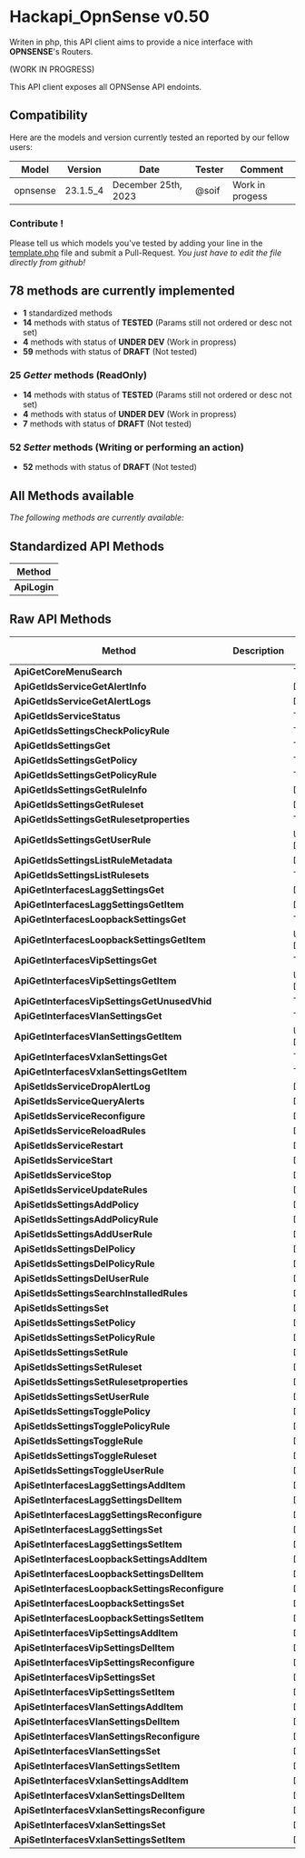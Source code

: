 # Hackapi_OpnSense v0.50

Writen in php, this API client aims to provide a nice interface with **OPNSENSE**'s Routers.


(WORK IN PROGRESS)

This API client exposes all OPNSense API endoints.



## Compatibility

Here are the models and version currently tested an reported by our fellow users:

| Model | Version | Date | Tester | Comment |
| ----- | ------- | ---- | ------ | ------- |
| opnsense | 23.1.5_4 | December 25th, 2023 | @soif | Work in progess |


### Contribute !

Please tell us which models you've tested by adding your line in the [template.php](template.php) file and submit a Pull-Request.
*You just have to edit the file directly from github!*


## 78 methods are currently implemented

- **1** standardized methods
- **14** methods with status of **TESTED** (Params still not ordered or desc not set)
- **4** methods with status of **UNDER DEV** (Work in propress)
- **59** methods with status of **DRAFT** (Not tested)



### 25 *Getter* methods (ReadOnly)

- **14** methods with status of **TESTED** (Params still not ordered or desc not set)
- **4** methods with status of **UNDER DEV** (Work in propress)
- **7** methods with status of **DRAFT** (Not tested)


### 52 *Setter* methods (Writing or performing an action)

- **52** methods with status of **DRAFT** (Not tested)



## All Methods available

*The following methods are currently available:*

## Standardized API Methods

| Method |
| ------ |
| **ApiLogin** |

## Raw API Methods

| Method | Description | Dev. State |
| ------ | ----------- | ----------------- |
| **ApiGetCoreMenuSearch** |  | TESTED |
| **ApiGetIdsServiceGetAlertInfo** |  | DRAFT |
| **ApiGetIdsServiceGetAlertLogs** |  | DRAFT |
| **ApiGetIdsServiceStatus** |  | TESTED |
| **ApiGetIdsSettingsCheckPolicyRule** |  | TESTED |
| **ApiGetIdsSettingsGet** |  | TESTED |
| **ApiGetIdsSettingsGetPolicy** |  | TESTED |
| **ApiGetIdsSettingsGetPolicyRule** |  | TESTED |
| **ApiGetIdsSettingsGetRuleInfo** |  | DRAFT |
| **ApiGetIdsSettingsGetRuleset** |  | DRAFT |
| **ApiGetIdsSettingsGetRulesetproperties** |  | TESTED |
| **ApiGetIdsSettingsGetUserRule** |  | UNDER DEV |
| **ApiGetIdsSettingsListRuleMetadata** |  | DRAFT |
| **ApiGetIdsSettingsListRulesets** |  | TESTED |
| **ApiGetInterfacesLaggSettingsGet** |  | DRAFT |
| **ApiGetInterfacesLaggSettingsGetItem** |  | DRAFT |
| **ApiGetInterfacesLoopbackSettingsGet** |  | TESTED |
| **ApiGetInterfacesLoopbackSettingsGetItem** |  | UNDER DEV |
| **ApiGetInterfacesVipSettingsGet** |  | TESTED |
| **ApiGetInterfacesVipSettingsGetItem** |  | UNDER DEV |
| **ApiGetInterfacesVipSettingsGetUnusedVhid** |  | TESTED |
| **ApiGetInterfacesVlanSettingsGet** |  | TESTED |
| **ApiGetInterfacesVlanSettingsGetItem** |  | UNDER DEV |
| **ApiGetInterfacesVxlanSettingsGet** |  | TESTED |
| **ApiGetInterfacesVxlanSettingsGetItem** |  | TESTED |
| **ApiSetIdsServiceDropAlertLog** |  | DRAFT |
| **ApiSetIdsServiceQueryAlerts** |  | DRAFT |
| **ApiSetIdsServiceReconfigure** |  | DRAFT |
| **ApiSetIdsServiceReloadRules** |  | DRAFT |
| **ApiSetIdsServiceRestart** |  | DRAFT |
| **ApiSetIdsServiceStart** |  | DRAFT |
| **ApiSetIdsServiceStop** |  | DRAFT |
| **ApiSetIdsServiceUpdateRules** |  | DRAFT |
| **ApiSetIdsSettingsAddPolicy** |  | DRAFT |
| **ApiSetIdsSettingsAddPolicyRule** |  | DRAFT |
| **ApiSetIdsSettingsAddUserRule** |  | DRAFT |
| **ApiSetIdsSettingsDelPolicy** |  | DRAFT |
| **ApiSetIdsSettingsDelPolicyRule** |  | DRAFT |
| **ApiSetIdsSettingsDelUserRule** |  | DRAFT |
| **ApiSetIdsSettingsSearchInstalledRules** |  | DRAFT |
| **ApiSetIdsSettingsSet** |  | DRAFT |
| **ApiSetIdsSettingsSetPolicy** |  | DRAFT |
| **ApiSetIdsSettingsSetPolicyRule** |  | DRAFT |
| **ApiSetIdsSettingsSetRule** |  | DRAFT |
| **ApiSetIdsSettingsSetRuleset** |  | DRAFT |
| **ApiSetIdsSettingsSetRulesetproperties** |  | DRAFT |
| **ApiSetIdsSettingsSetUserRule** |  | DRAFT |
| **ApiSetIdsSettingsTogglePolicy** |  | DRAFT |
| **ApiSetIdsSettingsTogglePolicyRule** |  | DRAFT |
| **ApiSetIdsSettingsToggleRule** |  | DRAFT |
| **ApiSetIdsSettingsToggleRuleset** |  | DRAFT |
| **ApiSetIdsSettingsToggleUserRule** |  | DRAFT |
| **ApiSetInterfacesLaggSettingsAddItem** |  | DRAFT |
| **ApiSetInterfacesLaggSettingsDelItem** |  | DRAFT |
| **ApiSetInterfacesLaggSettingsReconfigure** |  | DRAFT |
| **ApiSetInterfacesLaggSettingsSet** |  | DRAFT |
| **ApiSetInterfacesLaggSettingsSetItem** |  | DRAFT |
| **ApiSetInterfacesLoopbackSettingsAddItem** |  | DRAFT |
| **ApiSetInterfacesLoopbackSettingsDelItem** |  | DRAFT |
| **ApiSetInterfacesLoopbackSettingsReconfigure** |  | DRAFT |
| **ApiSetInterfacesLoopbackSettingsSet** |  | DRAFT |
| **ApiSetInterfacesLoopbackSettingsSetItem** |  | DRAFT |
| **ApiSetInterfacesVipSettingsAddItem** |  | DRAFT |
| **ApiSetInterfacesVipSettingsDelItem** |  | DRAFT |
| **ApiSetInterfacesVipSettingsReconfigure** |  | DRAFT |
| **ApiSetInterfacesVipSettingsSet** |  | DRAFT |
| **ApiSetInterfacesVipSettingsSetItem** |  | DRAFT |
| **ApiSetInterfacesVlanSettingsAddItem** |  | DRAFT |
| **ApiSetInterfacesVlanSettingsDelItem** |  | DRAFT |
| **ApiSetInterfacesVlanSettingsReconfigure** |  | DRAFT |
| **ApiSetInterfacesVlanSettingsSet** |  | DRAFT |
| **ApiSetInterfacesVlanSettingsSetItem** |  | DRAFT |
| **ApiSetInterfacesVxlanSettingsAddItem** |  | DRAFT |
| **ApiSetInterfacesVxlanSettingsDelItem** |  | DRAFT |
| **ApiSetInterfacesVxlanSettingsReconfigure** |  | DRAFT |
| **ApiSetInterfacesVxlanSettingsSet** |  | DRAFT |
| **ApiSetInterfacesVxlanSettingsSetItem** |  | DRAFT |
